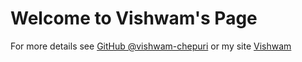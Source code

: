 # Welcome to Vishwam's Page

For more details see [GitHub @vishwam-chepuri](https://github.com/vishwam-chepuri) or my site [Vishwam](https://vishwam-chepuri.github.io/)

